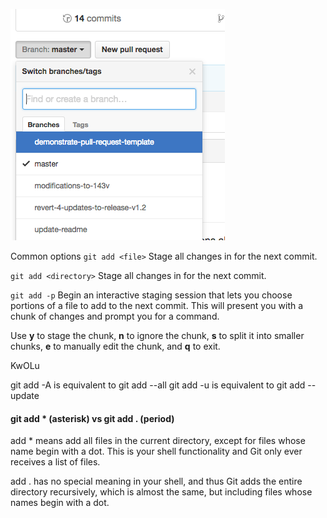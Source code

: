 
![xxx](https://raw.githubusercontent.com/ChickenKyiv/awesome-git-article/master/img/PR/CreatePR/branch-dropdown.png)


Common options
`git add <file>`
Stage all changes in <file> for the next commit.

`git add <directory>`
Stage all changes in <directory> for the next commit.

`git add -p`
Begin an interactive staging session that lets you choose portions of a file to add to the next commit.
 This will present you with a chunk of changes and prompt you for a command.

 Use **y** to stage the chunk, **n** to ignore the chunk, **s** to split it into smaller chunks, **e** to manually edit the chunk, and **q** to exit.

 KwOLu

 git add -A is equivalent to git add --all
git add -u is equivalent to git add --update


#### git add * (asterisk) vs git add . (period)

add * means add all files in the current directory, except for files whose name begin with a dot. This is your shell functionality and Git only ever receives a list of files.

add . has no special meaning in your shell, and thus Git adds the entire directory recursively, which is almost the same, but including files whose names begin with a dot.
